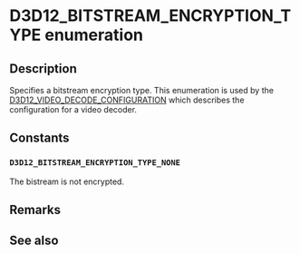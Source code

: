 # D3D12_BITSTREAM_ENCRYPTION_TYPE enumeration

## Description

Specifies a bitstream encryption type. This enumeration is used by the [D3D12\_VIDEO\_DECODE\_CONFIGURATION](https://learn.microsoft.com/windows/win32/api/d3d12video/ns-d3d12video-d3d12_video_decode_configuration) which describes the configuration for a video decoder.

## Constants

### `D3D12_BITSTREAM_ENCRYPTION_TYPE_NONE`

The bistream is not encrypted.

## Remarks

## See also